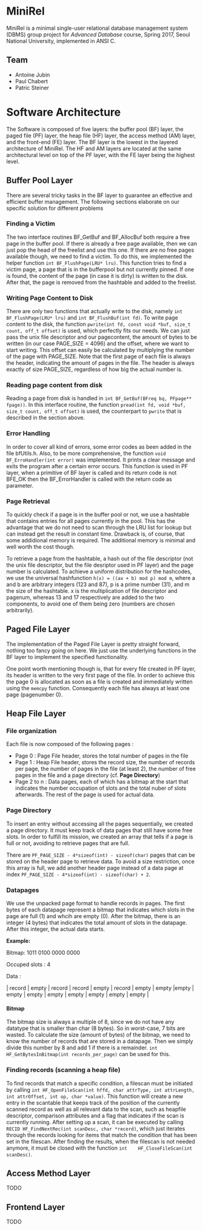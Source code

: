 # MiniRel
MiniRel is a minimal single-user relational database management system (DBMS) group project for *Advanced Database* course, Spring 2017, Seoul National University, implemented in ANSI C.

## Team
- Antoine Jubin
- Paul Chabert
- Patric Steiner

# Software Architecture
The Software is composed of five layers: the buffer pool (BF) layer, the paged file (PF) layer, the heap file (HF) layer, the access method (AM) layer, and the front-end (FE) layer. The BF layer is the lowest in the layered architecture of MiniRel. The HF and AM layers are located at the same architectural level on top of the PF layer, with the FE layer being the highest level.

## Buffer Pool Layer
There are several tricky tasks in the BF layer to guarantee an effective and efficient buffer management. The following sections elaborate on our specific solution for different problems

### Finding a Victim
The two interface routines BF_GetBuf and BF_AllocBuf both require a free page in the buffer pool. If there is already a free page available, then we can just pop the head of the freelist and use this one. If there are no free pages available though, we need to find a victim. To do this, we implemented the helper function `int BF_FlushPage(LRU* lru)`. This function tries to find a victim page, a page that is in the bufferpool but not currently pinned. If one is found, the content of the page (in case it is dirty) is written to the disk. After that, the page is removed from the hashtable and added to the freelist.

### Writing Page Content to Disk
There are only two functions that actually write to the disk, namely `int BF_FlushPage(LRU* lru)` and `int BF_FlushBuf(int fd)`. To write page content to the disk, the function `pwrite(int fd, const void *buf, size_t count, off_t offset)` is used, which perfectly fits our needs. We can just pass the unix file descriptor and our pagecontent, the amount of bytes to be written (in our case PAGE_SIZE = 4096) and the offset, where we want to start writing. This offset can easily be calculated by multiplying the number of the page with PAGE_SIZE. Note that the first page of each file is always the header, indicating the amount of pages in the file. The header is always exactly of size PAGE_SIZE, regardless of how big the actual number is.

### Reading page content from disk
Reading a page from disk is handled in `int BF_GetBuf(BFreq bq, PFpage** fpage))`. In this interface routine, the function `pread(int fd, void *buf, size_t count, off_t offset)` is used, the counterpart to `pwrite` that is described in the section above.

### Error Handling
In order to cover all kind of errors, some error codes as been added in the file bfUtils.h. Also, to be more comprehensive, the function `void BF_ErroHandler(int error)` was implemented. It prints a clear message and exits the program after a certain error occurs. This function is used in PF layer, when a primitive of BF layer is called and its return code is not BFE_OK then the BF_ErrorHandler is called with the return code as parameter.

### Page Retrieval
To quickly check if a page is in the buffer pool or not, we use a hashtable that contains entries for all pages currently in the pool. This has the advantage that we do not need to scan through the LRU list for lookup but can instead get the result in constant time.
Drawback is, of course, that some addidional memory is required. The additional memory is minimal and well worth the cost though.

To retrieve a page from the hashtable, a hash out of the file descriptor (not the unix file descriptor, but the file desriptor used in PF layer) and the page number is calculated. To achieve a uniform distribution for the hashcodes, we use the universal hashfunction `h(x) = ((ax + b) mod p) mod m`, where a and b are arbitrary integers (123 and 87), p is a prime number (31), and m the size of the hashtable. x is the multiplication of file descriptor and pagenum, whereas 13 and 17 respectively are added to the two components, to avoid one of them being zero (numbers are chosen arbitrarily).

## Paged File Layer
The implementation of the Paged File Layer is pretty straight forward, nothing too fancy going on here. We just use the underlying functions in the BF layer to implement the specified functionality.

One point worth mentioning though is, that for every file created in PF layer, its header is written to the very first page of the file. In order to achieve this the page 0 is allocated as soon as a file is created and immediately written using the `memcpy` function.
Consequently each file has always at least one page (pagenumber 0).


## Heap File Layer

### File organization
Each file is now composed of the following pages :
- Page 0 : Page File header, stores the total number of pages in the file
- Page 1 : Heap File header, stores the record size, the number of records per page, the number of pages in the file (at least 2), the number of free pages in the file and a page directory (cf. **Page Directory**)
- Page 2 to n : Data pages, each of which has a bitmap at the start that indicates the number occupation of slots and the total nuber of slots afterwards. The rest of the page is used for actual data.

### Page Directory
To insert an entry without accessing all the pages sequentially, we created a page directory. It must keep track of data pages that still have some free slots. In order to fulfill its mission, we created an array that tells if a page is full or not, avoiding to retrieve pages that are full.

There are `PF_PAGE_SIZE - 4*sizeof(int) - sizeof(char)` pages that can be stored on the header page to retrieve data.
To avoid a size restriction, once this array is full, we add another header page instead of a data page at index `PF_PAGE_SIZE - 4*sizeof(int) - sizeof(char) + 2`.

### Datapages
We use the unpacked page format to handle records in pages. The first bytes of each datapage represent a bitmap that indicates which slots in the page are full (1) and whcih are empty (0). After the bitmap, there is an integer (4 bytes) that indicates the total amount of slots in the datapage. After this integer, the actual data starts.

**Example:** 

Bitmap:	1011 0100	0000 0000	

Occuped slots :  4 

Data : 

| record | empty | record | record | empty | record | empty | empty |empty | empty | empty | empty | empty | empty | empty | empty |

#### Bitmap
The bitmap size is always a multiple of 8, since we do not have any datatype that is smaller than char (8 bytes). So in worst-case, 7 bits are wasted.
To calculate the size (amount of bytes) of the bitmap, we need to know the number of records that are stored in a datapage.
Then we simply divide this number by 8 and add 1 if there is a remainder. `int HF_GetBytesInBitmap(int records_per_page)` can be used for this.

### Finding records (scanning a heap file)
To find records that match a specific condition, a filescan must be initiated by calling `int HF_OpenFileScan(int hffd, char attrType, int attrLength, int attrOffset, int op, char *value)`. This function will create a new entry in the scantable that keeps track of the position of the currently scanned record as well as all relevant data to the scan, such as heapfile descriptor, comparison attributes and a flag that indicates if the scan is currently running. After setting up a scan, it can be executed by calling `RECID HF_FindNextRec(int scanDesc, char *record)`, which just iterates through the records looking for items that match the condition that has been set in the filescan. After finding the results, when the filescan is not needed anymore, it must be closed with the function `int	HF_CloseFileScan(int scanDesc)`.

## Access Method Layer
TODO

## Frontend Layer
TODO
